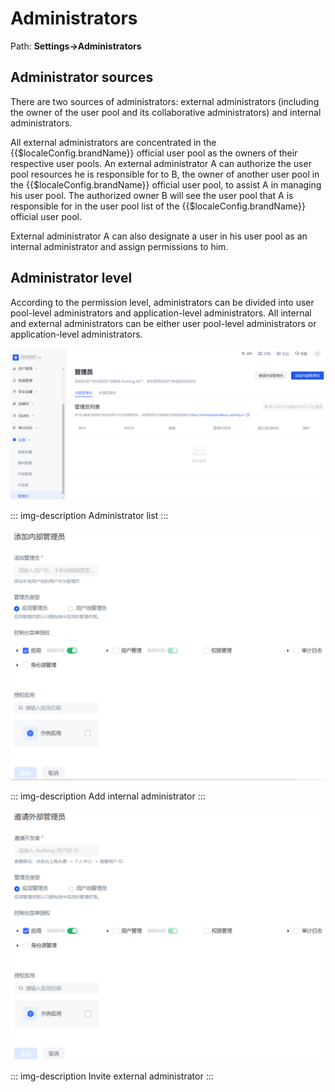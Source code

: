 # Administrators

<LastUpdated/>

Path: **Settings->Administrators**

## Administrator sources

There are two sources of administrators: external administrators (including the owner of the user pool and its collaborative administrators) and internal administrators.

All external administrators are concentrated in the {{$localeConfig.brandName}} official user pool as the owners of their respective user pools. An external administrator A can authorize the user pool resources he is responsible for to B, the owner of another user pool in the {{$localeConfig.brandName}} official user pool, to assist A in managing his user pool. The authorized owner B will see the user pool that A is responsible for in the user pool list of the {{$localeConfig.brandName}} official user pool.

External administrator A can also designate a user in his user pool as an internal administrator and assign permissions to him.

## Administrator level

According to the permission level, administrators can be divided into user pool-level administrators and application-level administrators. All internal and external administrators can be either user pool-level administrators or application-level administrators.

![](./images/administrator.png)

::: img-description Administrator list
:::

![](./images/add-internal-admin.png)

::: img-description Add internal administrator
:::

![](./images/add-external-admin.png)

::: img-description Invite external administrator
:::


